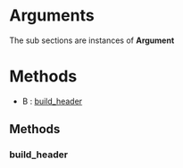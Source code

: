 # Arguments





The sub sections are instances of **Argument**



# Methods
- B : [build_header](#build_header) 

## Methods

### build_header







